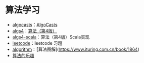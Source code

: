 # 算法学习

- [algocasts](algocasts)：[AlgoCasts](https://algocasts.io/)
- [algs4](algs4)：[算法（第4版）](http://www.ituring.com.cn/book/875)
- [algs4-scala](algs4-scala)：算法（第4版）Scala实现
- [leetcode](leetcode)：leetcode 习题
- [algorithm](algorithm)：［算法图解](https://www.ituring.com.cn/book/1864)
- [算法的乐趣](http://www.ituring.com.cn/book/1605)
